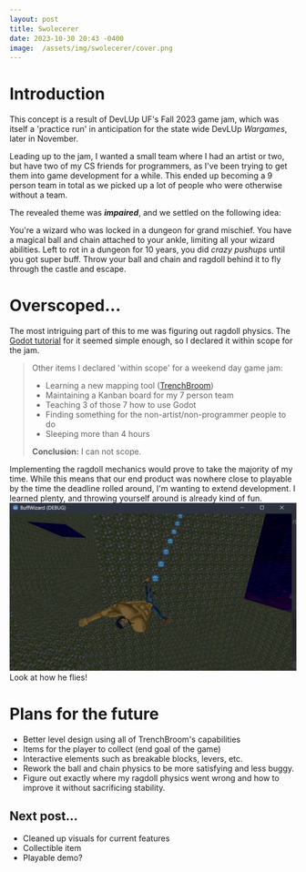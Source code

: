 ```yaml
---
layout: post
title: Swolecerer
date: 2023-10-30 20:43 -0400
image:  /assets/img/swolecerer/cover.png
---
```


# Introduction
This concept is a result of DevLUp UF's Fall 2023 game jam, which was itself a 'practice run' in anticipation for the state wide DevLUp *Wargames*, later in November.

Leading up to the jam, I wanted a small team where I had an artist or two, but have two of my CS friends for programmers, as I've been trying to get them into game development for a while. This ended up becoming a 9 person team in total as we picked up a lot of people who were otherwise without a team.

The revealed theme was ***impaired***, and we settled on the following idea:

You're a wizard who was locked in a dungeon for grand mischief. You have a magical ball and chain attached to your ankle, limiting all your wizard abilities. Left to rot in a dungeon for 10 years, you did *crazy pushups* until you got super buff. Throw your ball and chain and ragdoll behind it to fly through the castle and escape.

# Overscoped...
The most intriguing part of this to me was figuring out ragdoll physics. The [Godot tutorial](https://docs.godotengine.org/en/stable/tutorials/physics/ragdoll_system.html) for it seemed simple enough, so I declared it within scope for the jam.
> Other items I declared 'within scope' for a weekend day game jam:
> - Learning a new mapping tool ([TrenchBroom](https://trenchbroom.github.io/))
> - Maintaining a Kanban board for my 7 person team
> - Teaching 3 of those 7 how to use Godot
> - Finding something for the non-artist/non-programmer people to do
> - Sleeping more than 4 hours
>
> **Conclusion:** I can not scope.

Implementing the ragdoll mechanics would prove to take the majority of my time. While this means that our end product was nowhere close to playable by the time the deadline rolled around, I'm wanting to extend development. I learned plenty, and throwing yourself around is already kind of fun.
![Alt text](/assets/img/swolecerer/img1.png)
Look at how he flies!


# Plans for the future
- Better level design using all of TrenchBroom's capabilities
- Items for the player to collect (end goal of the game)
- Interactive elements such as breakable blocks, levers, etc.
- Rework the ball and chain physics to be more satisfying and less buggy.
- Figure out exactly where my ragdoll physics went wrong and how to improve it without sacrificing stability.

## Next post...
- Cleaned up visuals for current features
- Collectible item
- Playable demo?
